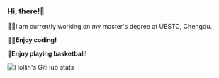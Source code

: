 ### Hi, there!👋
🧑‍🎓I am currently working on my master's degree at UESTC, Chengdu.   

👨‍💻**Enjoy coding!**  

🏀**Enjoy playing basketball!**  


![Hollin's GitHub stats](https://github-readme-stats.vercel.app/api?username=Hooollin&show_icons=true&theme=solarized-dark)
<!--
**Hooollin/Hooollin** is a ✨ _special_ ✨ repository because its `README.md` (this file) appears on your GitHub profile.

Here are some ideas to get you started:

- 🔭 I’m currently working on ...
- 🌱 I’m currently learning ...
- 👯 I’m looking to collaborate on ...
- 🤔 I’m looking for help with ...
- 💬 Ask me about ...
- 📫 How to reach me: ...
- 😄 Pronouns: ...
- ⚡ Fun fact: ...
-->
